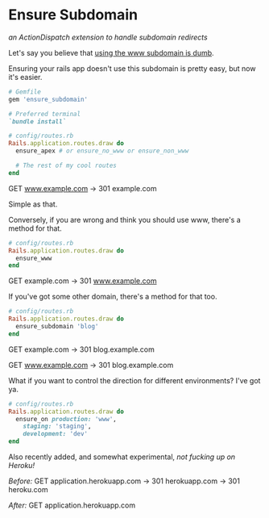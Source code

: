 # Ensure Subdomain

_an ActionDispatch extension to handle subdomain redirects_

Let's say you believe that [using the www subdomain is dumb](http://no-www.org).

Ensuring your rails app doesn't use this subdomain is pretty easy, but now it's easier.

```ruby
# Gemfile
gem 'ensure_subdomain'

# Preferred terminal
`bundle install`

# config/routes.rb
Rails.application.routes.draw do
  ensure_apex # or ensure_no_www or ensure_non_www

  # The rest of my cool routes
end
```

GET www.example.com   → 301   example.com

Simple as that.

Conversely, if you are wrong and think you should use www, there's a method for that.

```ruby
# config/routes.rb
Rails.application.routes.draw do
  ensure_www
end
```

GET example.com  → 301  www.example.com


If you've got some other domain, there's a method for that too.

```ruby
# config/routes.rb
Rails.application.routes.draw do
  ensure_subdomain 'blog'
end
```

GET example.com  → 301  blog.example.com

GET www.example.com  → 301  blog.example.com

What if you want to control the direction for different environments? I've got ya.

```ruby
# config/routes.rb
Rails.application.routes.draw do
  ensure_on production: 'www',
    staging: 'staging',
    development: 'dev'
end
```

Also recently added, and somewhat experimental, _not fucking up on Heroku!_

*Before:* GET application.herokuapp.com  → 301  herokuapp.com  → 301  heroku.com

*After:* GET application.herokuapp.com
